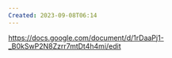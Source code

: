```yaml
---
Created: 2023-09-08T06:14
---
```

https://docs.google.com/document/d/1rDaaPj1-_B0kSwP2N8Zzrr7mtDt4h4mi/edit